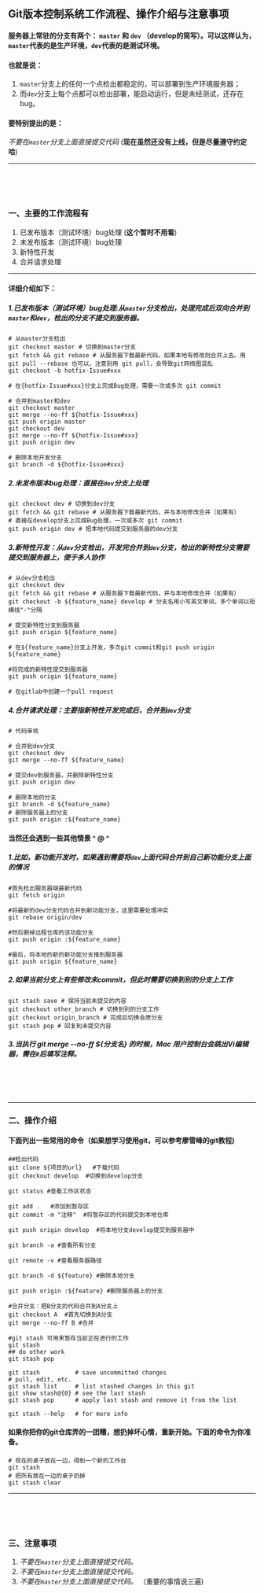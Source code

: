 ## Git版本控制系统工作流程、操作介绍与注意事项



#### 服务器上常驻的分支有两个： `master` 和 `dev` （develop的简写）。可以这样认为，`master`代表的是生产环境，`dev`代表的是测试环境。


#### 也就是说：
1. `master`分支上的任何一个点检出都稳定的，可以部署到生产环境服务器； 
2. 而`dev`分支上每个点都可以检出部署，能启动运行，但是未经测试，还存在bug。


#### 要特别提出的是： 

_不要在`master`分支上面直接提交代码_   (**现在虽然还没有上线，但是尽量遵守约定哈**)



---

     
<br>
<br>
<br>

### 一、主要的工作流程有

1. 已发布版本（测试环境）bug处理 (**这个暂时不用看**)
1. 未发布版本（测试环境）bug处理
1. 新特性开发
1. 合并请求处理
 
---
#### 详细介绍如下：    

##### 1.已发布版本（测试环境）bug处理:从`master`分支检出，处理完成后双向合并到`master`和`dev`，检出的分支不提交到服务器。

    # 从master分支检出
    git checkout master # 切换到master分支
    git fetch && git rebase # 从服务器下载最新代码，如果本地有修改则合并上去。用 git pull --rebase 也可以，注意别用 git pull，会导致git网络图混乱
    git checkout -b hotfix-Issue#xxx 
    
    # 在{hotfix-Issue#xxx}分支上完成Bug处理，需要一次或多次 git commit
    
    # 合并到master和dev
    git checkout master
    git merge --no-ff ${hotfix-Issue#xxx}
    git push origin master
    git checkout dev
    git merge --no-ff ${hotfix-Issue#xxx}
    git push origin dev
    
    # 删除本地开发分支
    git branch -d ${hotfix-Issue#xxx}

##### 2.未发布版本bug处理：直接在`dev`分支上处理

    git checkout dev # 切换到dev分支
    git fetch && git rebase # 从服务器下载最新代码，并与本地修改合并（如果有）
    # 直接在develop分支上完成Bug处理，一次或多次 git commit
    git push origin dev # 把本地代码提交到服务器的dev分支
    

##### 3.新特性开发：从`dev`分支检出，开发完合并到`dev`分支，检出的新特性分支需要提交到服务器上，便于多人协作

    # 从dev分支检出
    git checkout dev
    git fetch && git rebase # 从服务器下载最新代码，并与本地修改合并（如果有）
    git checkout -b ${feature_name} develop # 分支名用小写英文单词，多个单词以短横线"-"分隔 

    # 提交新特性分支到服务器
    git push origin ${feature_name}

    # 在${feature_name}分支上开发，多次git commit和git push origin ${feature_name}

    #将完成的新特性提交到服务器
    git push origin ${feature_name} 

    # 在gitlab中创建一个pull request
    
##### 4.合并请求处理：主要指新特性开发完成后，合并到`dev`分支

    # 代码审核

    # 合并到dev分支
    git checkout dev
    git merge --no-ff ${feature_name}  

    # 提交dev到服务器，并删除新特性分支
    git push origin dev

    # 删除本地的分支
    git branch -d ${feature_name}
    # 删除服务器上的分支
    git push origin :${feature_name} 


#### 当然还会遇到一些其他情景 ^ @ ^

##### 1.比如，新功能开发时，如果遇到需要将`dev`上面代码合并到自己新功能分支上面的情况

    #首先检出服务器端最新代码
    git fetch origin

    #将最新的dev分支代码合并到新功能分支，这里需要处理冲突
    git rebase origin/dev

	#然后删掉远程仓库的该功能分支
	git push origin :${feature_name}

	#最后，将本地的新的新功能分支推到服务器
	git push origin ${feature_name}
	
##### 2.如果当前分支上有些修改未commit，但此时需要切换到别的分支上工作

	git stash save # 保持当前未提交的内容
	git checkout other_branch # 切换到别的分支工作
	git checkout origin_branch # 完成后切换会原分支
	git stash pop # 回复到未提交内容
	
	
##### 3.当执行 git merge --no-ff ${分支名} 的时候，Mac 用户控制台会跳出Vi编辑器，需在`#`后填写注释。
     
<br>
<br>
<br>

---

### 二、操作介绍

####  下面列出一些常用的命令（如果想学习使用git，可以参考廖雪峰的git教程)

	##检出代码
	git clone ${项目的url}   #下载代码
	git checkout develop  #切换到develop分支

	git status #查看工作区状态

	git add .   #添加到暂存区
	git commit -m "注释"  #将暂存区的代码提交到本地仓库

	git push origin develop  #将本地分支develop提交到服务器中

	git branch -a #查看所有分支

	git remote -v #查看服务器路径

	git branch -d ${feature} #删除本地分支

	git push origin :${feature} #删除服务器上的分支

	#合并分支：把B分支的代码合并到A分支上
	git checkout A  #首先切换到A分支
	git merge --no-ff B #合并

	#git stash 可用来暂存当前正在进行的工作
	git stash
	## do other work
	git stash pop
	
	git stash          # save uncommitted changes
	# pull, edit, etc.
	git stash list     # list stashed changes in this git
	git show stash@{0} # see the last stash 
	git stash pop      # apply last stash and remove it from the list

	git stash --help   # for more info
	
	
#### 如果你把你的git仓库弄的一团糟，想扔掉坏心情，重新开始。下面的命令为你准备。
	# 现在的桌子放在一边，得到一个新的工作台
	git stash
	# 把所有放在一边的桌子扔掉
	git stash clear
---


     
<br>
<br>
<br>


### 三、注意事项
1. _不要在`master`分支上面直接提交代码。_
2. _不要在`master`分支上面直接提交代码。_
3. _不要在`master`分支上面直接提交代码。_ （重要的事情说三遍)
    
    




 
